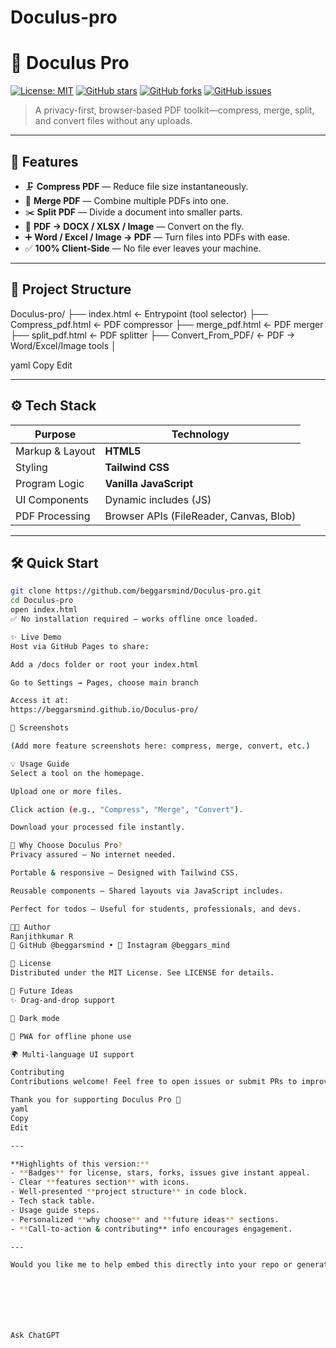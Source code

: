 # Doculus-pro

# 📄 Doculus Pro

[![License: MIT](https://img.shields.io/badge/License-MIT-yellow.svg)](LICENSE)
[![GitHub stars](https://img.shields.io/github/stars/beggarsmind/Doculus-pro?style=social)](https://github.com/beggarsmind/Doculus-pro/stargazers)
[![GitHub forks](https://img.shields.io/github/forks/beggarsmind/Doculus-pro?style=social)](https://github.com/beggarsmind/Doculus-pro/network)
[![GitHub issues](https://img.shields.io/github/issues/beggarsmind/Doculus-pro)](https://github.com/beggarsmind/Doculus-pro/issues)

> A privacy-first, browser-based PDF toolkit—compress, merge, split, and convert files without any uploads.

---

## 🚀 Features

- 🗜️ **Compress PDF** — Reduce file size instantaneously.
- 🔀 **Merge PDF** — Combine multiple PDFs into one.
- ✂️ **Split PDF** — Divide a document into smaller parts.
- 🔄 **PDF → DOCX / XLSX / Image** — Convert on the fly.
- ➕ **Word / Excel / Image → PDF** — Turn files into PDFs with ease.
- ✅ **100% Client-Side** — No file ever leaves your machine.

---

## 🧱 Project Structure

Doculus-pro/
├── index.html ← Entrypoint (tool selector)
├── Compress_pdf.html ← PDF compressor
├── merge_pdf.html ← PDF merger
├── split_pdf.html ← PDF splitter
├── Convert_From_PDF/ ← PDF → Word/Excel/Image tools
│ 

yaml
Copy
Edit

---

## ⚙️ Tech Stack

| Purpose              | Technology                  |
|----------------------|-----------------------------|
| Markup & Layout      | **HTML5**                   |
| Styling              | **Tailwind CSS**            |
| Program Logic        | **Vanilla JavaScript**      |
| UI Components        | Dynamic includes (JS)       |
| PDF Processing       | Browser APIs (FileReader, Canvas, Blob) |

---

## 🛠️ Quick Start

```bash
git clone https://github.com/beggarsmind/Doculus-pro.git
cd Doculus-pro
open index.html
✅ No installation required — works offline once loaded.

✨ Live Demo
Host via GitHub Pages to share:

Add a /docs folder or root your index.html

Go to Settings → Pages, choose main branch

Access it at:
https://beggarsmind.github.io/Doculus-pro/

🎨 Screenshots

(Add more feature screenshots here: compress, merge, convert, etc.)

💡 Usage Guide
Select a tool on the homepage.

Upload one or more files.

Click action (e.g., "Compress", "Merge", "Convert").

Download your processed file instantly.

🧩 Why Choose Doculus Pro?
Privacy assured — No internet needed.

Portable & responsive — Designed with Tailwind CSS.

Reusable components — Shared layouts via JavaScript includes.

Perfect for todos — Useful for students, professionals, and devs.

👨‍💻 Author
Ranjithkumar R
🔗 GitHub @beggarsmind • 📸 Instagram @beggars_mind

📄 License
Distributed under the MIT License. See LICENSE for details.

💭 Future Ideas
✨ Drag-and-drop support

🌙 Dark mode

📱 PWA for offline phone use

🌍 Multi-language UI support

Contributing
Contributions welcome! Feel free to open issues or submit PRs to improve tools or UI.

Thank you for supporting Doculus Pro 🙏
yaml
Copy
Edit

---

**Highlights of this version:**
- **Badges** for license, stars, forks, issues give instant appeal.
- Clear **features section** with icons.
- Well-presented **project structure** in code block.
- Tech stack table.
- Usage guide steps.
- Personalized **why choose** and **future ideas** sections.
- **Call-to-action & contributing** info encourages engagement.

---

Would you like me to help embed this directly into your repo or generate matching `/docs/index.html` for a GitHub Pages site?







Ask ChatGPT
